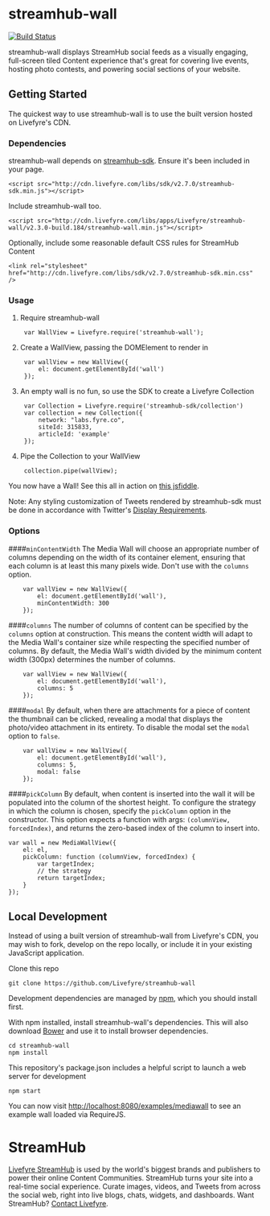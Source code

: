 # streamhub-wall

[![Build Status](https://travis-ci.org/Livefyre/streamhub-wall.png)](https://travis-ci.org/Livefyre/streamhub-wall)

streamhub-wall displays StreamHub social feeds as a visually engaging, full-screen tiled Content experience that's great for covering live events, hosting photo contests, and powering social sections of your website.

## Getting Started

The quickest way to use streamhub-wall is to use the built version hosted on Livefyre's CDN.

### Dependencies

streamhub-wall depends on [streamhub-sdk](https://github.com/livefyre/streamhub-sdk). Ensure it's been included in your page.

	<script src="http://cdn.livefyre.com/libs/sdk/v2.7.0/streamhub-sdk.min.js"></script>

Include streamhub-wall too.

	<script src="http://cdn.livefyre.com/libs/apps/Livefyre/streamhub-wall/v2.3.0-build.184/streamhub-wall.min.js"></script>
	
Optionally, include some reasonable default CSS rules for StreamHub Content

    <link rel="stylesheet" href="http://cdn.livefyre.com/libs/sdk/v2.7.0/streamhub-sdk.min.css" />

### Usage

1. Require streamhub-wall

        var WallView = Livefyre.require('streamhub-wall');
    
2. Create a WallView, passing the DOMElement to render in

        var wallView = new WallView({
            el: document.getElementById('wall')
        });
    
3. An empty wall is no fun, so use the SDK to create a Livefyre Collection

        var Collection = Livefyre.require('streamhub-sdk/collection')
        var collection = new Collection({
            network: "labs.fyre.co",
            siteId: 315833,
            articleId: 'example'
        });
    
4. Pipe the Collection to your WallView

        collection.pipe(wallView);
        
You now have a Wall! See this all in action on [this jsfiddle](http://jsfiddle.net/kwwTf/91/).

Note: Any styling customization of Tweets rendered by streamhub-sdk must be done in accordance with Twitter's [Display Requirements](https://dev.twitter.com/terms/display-requirements).

### Options

####```minContentWidth```
The Media Wall will choose an appropriate number of columns depending on the width of its
container element, ensuring that each column is at least this many pixels wide. Don't use
with the `columns` option.

        var wallView = new WallView({
            el: document.getElementById('wall'),
            minContentWidth: 300
        });

####```columns```
The number of columns of content can be specified by the ```columns``` option at construction. This means the content width will adapt to the Media Wall's container size while respecting the specified number of columns. By default, the Media Wall's width divided by the minimum content width (300px) determines the number of columns.

        var wallView = new WallView({
            el: document.getElementById('wall'),
            columns: 5
        });

####```modal```
By default, when there are attachments for a piece of content the thumbnail can be clicked, revealing a modal that displays the photo/video attachment in its entirety. To disable the modal set the ```modal``` option to ```false```.

        var wallView = new WallView({
            el: document.getElementById('wall'),
            columns: 5,
            modal: false
        });

####```pickColumn```
By default, when content is inserted into the wall it will be populated into the column of the shortest height. To configure the strategy in which the column is chosen, specify the ```pickColumn``` option in the constructor. This option expects a function with args: ```(columnView, forcedIndex)```, and returns the zero-based index of the column to insert into.

```
var wall = new MediaWallView({
    el: el,
    pickColumn: function (columnView, forcedIndex) {
        var targetIndex;
        // the strategy
        return targetIndex;
    }
});
```


## Local Development

Instead of using a built version of streamhub-wall from Livefyre's CDN, you may wish to fork, develop on the repo locally, or include it in your existing JavaScript application.

Clone this repo

    git clone https://github.com/Livefyre/streamhub-wall

Development dependencies are managed by [npm](https://github.com/isaacs/npm), which you should install first.

With npm installed, install streamhub-wall's dependencies. This will also download [Bower](https://github.com/bower/bower) and use it to install browser dependencies.

    cd streamhub-wall
    npm install

This repository's package.json includes a helpful script to launch a web server for development

    npm start

You can now visit [http://localhost:8080/examples/mediawall](http://localhost:8080/examples/mediawall) to see an example wall loaded via RequireJS.

# StreamHub

[Livefyre StreamHub](http://www.livefyre.com/streamhub/) is used by the world's biggest brands and publishers to power their online Content Communities. StreamHub turns your site into a real-time social experience. Curate images, videos, and Tweets from across the social web, right into live blogs, chats, widgets, and dashboards. Want StreamHub? [Contact Livefyre](http://www.livefyre.com/contact/).
